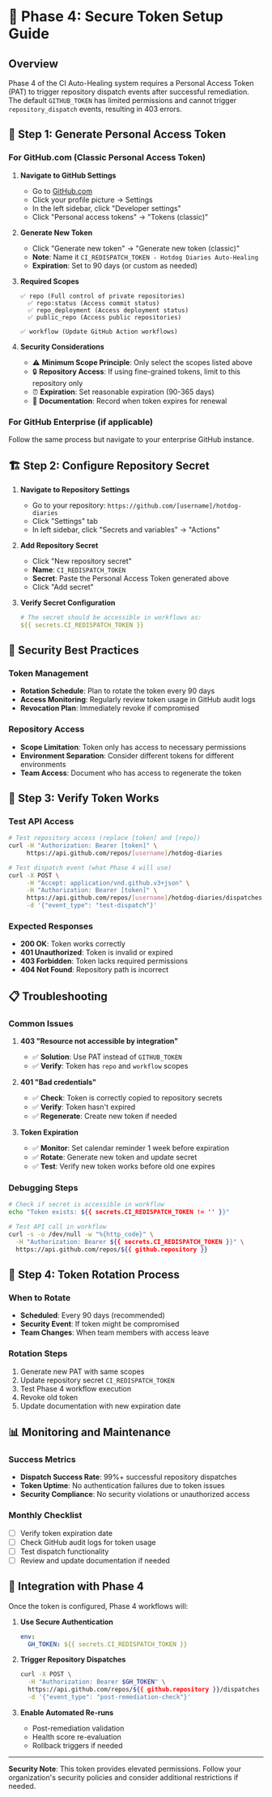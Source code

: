 # 🔑 Phase 4: Secure Token Setup Guide

## Overview

Phase 4 of the CI Auto-Healing system requires a Personal Access Token (PAT) to trigger repository dispatch events after successful remediation. The default `GITHUB_TOKEN` has limited permissions and cannot trigger `repository_dispatch` events, resulting in 403 errors.

## 🔧 Step 1: Generate Personal Access Token

### For GitHub.com (Classic Personal Access Token)

1. **Navigate to GitHub Settings**
   - Go to [GitHub.com](https://github.com)
   - Click your profile picture → Settings
   - In the left sidebar, click "Developer settings"
   - Click "Personal access tokens" → "Tokens (classic)"

2. **Generate New Token**
   - Click "Generate new token" → "Generate new token (classic)"
   - **Note**: Name it `CI_REDISPATCH_TOKEN - Hotdog Diaries Auto-Healing`
   - **Expiration**: Set to 90 days (or custom as needed)

3. **Required Scopes**
   ```
   ✅ repo (Full control of private repositories)
     ✅ repo:status (Access commit status)
     ✅ repo_deployment (Access deployment status)
     ✅ public_repo (Access public repositories)
   
   ✅ workflow (Update GitHub Action workflows)
   ```

4. **Security Considerations**
   - ⚠️ **Minimum Scope Principle**: Only select the scopes listed above
   - 🔒 **Repository Access**: If using fine-grained tokens, limit to this repository only
   - ⏰ **Expiration**: Set reasonable expiration (90-365 days)
   - 📝 **Documentation**: Record when token expires for renewal

### For GitHub Enterprise (if applicable)

Follow the same process but navigate to your enterprise GitHub instance.

## 🏗️ Step 2: Configure Repository Secret

1. **Navigate to Repository Settings**
   - Go to your repository: `https://github.com/[username]/hotdog-diaries`
   - Click "Settings" tab
   - In left sidebar, click "Secrets and variables" → "Actions"

2. **Add Repository Secret**
   - Click "New repository secret"
   - **Name**: `CI_REDISPATCH_TOKEN`
   - **Secret**: Paste the Personal Access Token generated above
   - Click "Add secret"

3. **Verify Secret Configuration**
   ```yaml
   # The secret should be accessible in workflows as:
   ${{ secrets.CI_REDISPATCH_TOKEN }}
   ```

## 🔐 Security Best Practices

### Token Management
- **Rotation Schedule**: Plan to rotate the token every 90 days
- **Access Monitoring**: Regularly review token usage in GitHub audit logs
- **Revocation Plan**: Immediately revoke if compromised

### Repository Access
- **Scope Limitation**: Token only has access to necessary permissions
- **Environment Separation**: Consider different tokens for different environments
- **Team Access**: Document who has access to regenerate the token

## 🧪 Step 3: Verify Token Works

### Test API Access
```bash
# Test repository access (replace [token] and [repo])
curl -H "Authorization: Bearer [token]" \
     https://api.github.com/repos/[username]/hotdog-diaries

# Test dispatch event (what Phase 4 will use)
curl -X POST \
     -H "Accept: application/vnd.github.v3+json" \
     -H "Authorization: Bearer [token]" \
     https://api.github.com/repos/[username]/hotdog-diaries/dispatches \
     -d '{"event_type": "test-dispatch"}'
```

### Expected Responses
- **200 OK**: Token works correctly
- **401 Unauthorized**: Token is invalid or expired
- **403 Forbidden**: Token lacks required permissions
- **404 Not Found**: Repository path is incorrect

## 📋 Troubleshooting

### Common Issues

1. **403 "Resource not accessible by integration"**
   - ✅ **Solution**: Use PAT instead of `GITHUB_TOKEN`
   - ✅ **Verify**: Token has `repo` and `workflow` scopes

2. **401 "Bad credentials"**
   - ✅ **Check**: Token is correctly copied to repository secrets
   - ✅ **Verify**: Token hasn't expired
   - ✅ **Regenerate**: Create new token if needed

3. **Token Expiration**
   - ✅ **Monitor**: Set calendar reminder 1 week before expiration
   - ✅ **Rotate**: Generate new token and update secret
   - ✅ **Test**: Verify new token works before old one expires

### Debugging Steps
```bash
# Check if secret is accessible in workflow
echo "Token exists: ${{ secrets.CI_REDISPATCH_TOKEN != '' }}"

# Test API call in workflow
curl -s -o /dev/null -w "%{http_code}" \
  -H "Authorization: Bearer ${{ secrets.CI_REDISPATCH_TOKEN }}" \
  https://api.github.com/repos/${{ github.repository }}
```

## 🔄 Step 4: Token Rotation Process

### When to Rotate
- **Scheduled**: Every 90 days (recommended)
- **Security Event**: If token might be compromised
- **Team Changes**: When team members with access leave

### Rotation Steps
1. Generate new PAT with same scopes
2. Update repository secret `CI_REDISPATCH_TOKEN`
3. Test Phase 4 workflow execution
4. Revoke old token
5. Update documentation with new expiration date

## 📊 Monitoring and Maintenance

### Success Metrics
- **Dispatch Success Rate**: 99%+ successful repository dispatches
- **Token Uptime**: No authentication failures due to token issues
- **Security Compliance**: No security violations or unauthorized access

### Monthly Checklist
- [ ] Verify token expiration date
- [ ] Check GitHub audit logs for token usage
- [ ] Test dispatch functionality
- [ ] Review and update documentation if needed

## 🚀 Integration with Phase 4

Once the token is configured, Phase 4 workflows will:

1. **Use Secure Authentication**
   ```yaml
   env:
     GH_TOKEN: ${{ secrets.CI_REDISPATCH_TOKEN }}
   ```

2. **Trigger Repository Dispatches**
   ```bash
   curl -X POST \
     -H "Authorization: Bearer $GH_TOKEN" \
     https://api.github.com/repos/${{ github.repository }}/dispatches \
     -d '{"event_type": "post-remediation-check"}'
   ```

3. **Enable Automated Re-runs**
   - Post-remediation validation
   - Health score re-evaluation
   - Rollback triggers if needed

---

**Security Note**: This token provides elevated permissions. Follow your organization's security policies and consider additional restrictions if needed.